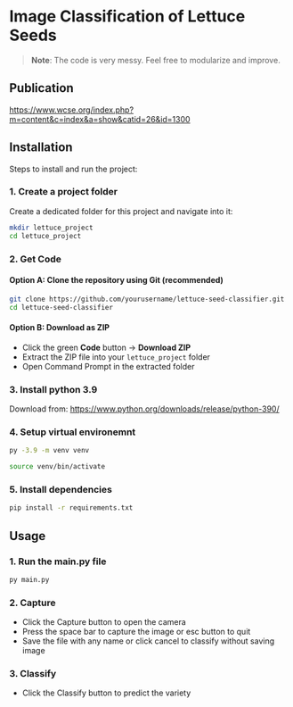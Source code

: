 # Image Classification of Lettuce Seeds
> **Note**: The code is very messy. Feel free to modularize and improve.
## Publication
https://www.wcse.org/index.php?m=content&c=index&a=show&catid=26&id=1300

## Installation
Steps to install and run the project:


### 1. Create a project folder
Create a dedicated folder for this project and navigate into it:
```bash
mkdir lettuce_project
cd lettuce_project
```

### 2. Get Code

#### Option A: Clone the repository using Git (recommended)
```bash
git clone https://github.com/yourusername/lettuce-seed-classifier.git
cd lettuce-seed-classifier
```

#### Option B: Download as ZIP

- Click the green **Code** button → **Download ZIP**
- Extract the ZIP file into your `lettuce_project` folder
- Open Command Prompt in the extracted folder

### 3. Install python 3.9
Download from: 
https://www.python.org/downloads/release/python-390/

### 4. Setup virtual environemnt
```bash
py -3.9 -m venv venv

source venv/bin/activate
```

### 5. Install dependencies
```bash
pip install -r requirements.txt
```

## Usage
### 1. Run the main.py file
```bash
py main.py
```
### 2. Capture
- Click the Capture button to open the camera
- Press the space bar to capture the image or esc button to quit
- Save the file with any name or click cancel to classify without saving image
### 3. Classify
- Click the Classify button to predict the variety

